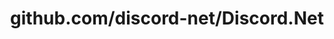 ---
layout: post
title: github.com/discord-net/Discord.Net
categories: link
tags: [انگلیسی, برنامه‌نویسی]
---